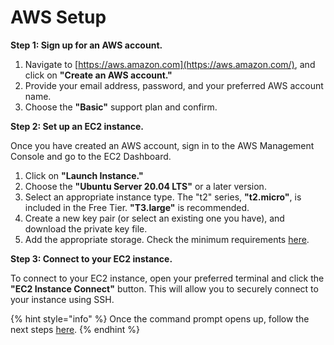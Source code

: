 # AWS Setup

**Step 1: Sign up for an AWS account.**

1. Navigate to [https://aws.amazon.com](https://aws.amazon.com/), and click on **"Create an AWS account."**
2. Provide your email address, password, and your preferred AWS account name.
3. Choose the **"Basic"** support plan and confirm.



**Step 2: Set up an EC2 instance.**

Once you have created an AWS account, sign in to the AWS Management Console and go to the EC2 Dashboard.

1. Click on **"Launch Instance."**
2. Choose the **"Ubuntu Server 20.04 LTS"** or a later version.
3. Select an appropriate instance type.  The "t2" series, **"t2.micro"**, is included in the Free Tier.  **"T3.large"** is recommended.&#x20;
4. Create a new key pair (or select an existing one you have), and download the private key file.
5. Add the appropriate storage.  Check the minimum requirements [here](https://cascadia.gitbook.io/gitbook/validators/system-requirements).



**Step 3: Connect to your EC2 instance.**

To connect to your EC2 instance, open your preferred terminal and click the **"EC2 Instance Connect"** button.  This will allow you to securely connect to your instance using SSH.



{% hint style="info" %}
Once the command prompt opens up, follow the next steps [here](https://cascadia.gitbook.io/gitbook/validators/install-your-node).
{% endhint %}
